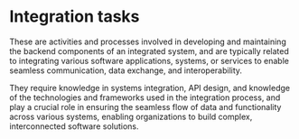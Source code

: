 # Integration tasks
These are activities and  processes involved in developing and maintaining the backend components of an integrated system, and are typically related to integrating various software applications, systems, or services to enable seamless communication, data exchange, and interoperability.

They require knowledge in systems integration, API design, and knowledge of the technologies and frameworks used in the integration process, and play a crucial role in ensuring the seamless flow of data and functionality across various systems, enabling organizations to build complex, interconnected software solutions.

